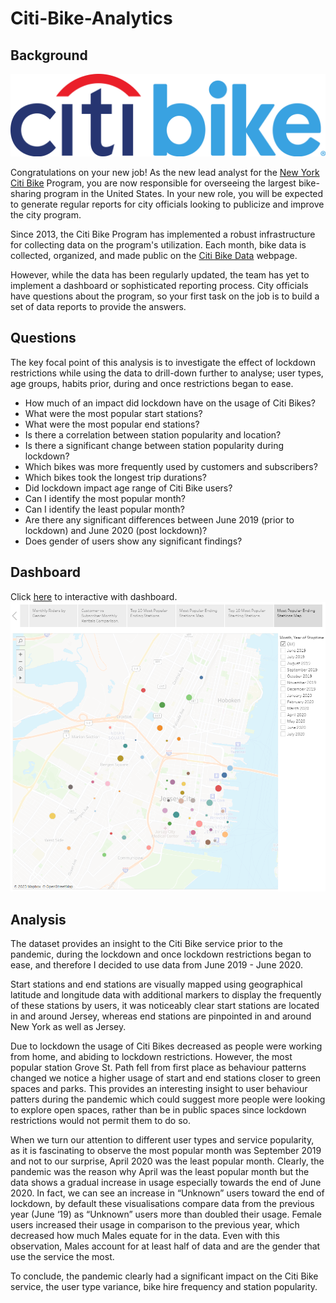 # Citi-Bike-Analytics

## Background

![Alt text](citi_bike_logo.png)

Congratulations on your new job! As the new lead analyst for the [New York Citi Bike](https://en.wikipedia.org/wiki/Citi_Bike) Program, you are now responsible for overseeing the largest bike-sharing program in the United States. In your new role, you will be expected to generate regular reports for city officials looking to publicize and improve the city program.

Since 2013, the Citi Bike Program has implemented a robust infrastructure for collecting data on the program's utilization. Each month, bike data is collected, organized, and made public on the [Citi Bike Data](https://www.citibikenyc.com/system-data) webpage.

However, while the data has been regularly updated, the team has yet to implement a dashboard or sophisticated reporting process. City officials have questions about the program, so your first task on the job is to build a set of data reports to provide the answers.

## Questions

The key focal point of this analysis is to investigate the effect of lockdown restrictions while using the data to drill-down further to analyse; user types, age groups, habits prior, during and once restrictions began to ease. 

<ul>
<li>How much of an impact did lockdown have on the usage of Citi Bikes?</li>

<li>What were the most popular start stations?</li>

<li>What were the most popular end stations?</li>

<li>Is there a correlation between station popularity and location?</li>

<li>Is there a significant change between station popularity during lockdown?</li>

<li>Which bikes was more frequently used by customers and subscribers?</li>

<li>Which bikes took the longest trip durations?</li>

<li>Did lockdown impact age range of Citi Bike users?</li>

<li>Can I identify the most popular month?</li>

<li>Can I identify the least popular month?</li>

<li>Are there any significant differences between June 2019 (prior to lockdown) and June 2020 (post lockdown)?</li>

<li>Does gender of users show any significant findings?</li>
</ul>

## Dashboard 
Click [here](https://public.tableau.com/app/profile/mohammed.rizwan.nawaz/viz/CitiBike_Anlaysis_Tableau_Copy/Story1) to interactive with dashboard.
![Alt text](Dashboard%20Image.png)


## Analysis

The dataset provides an insight to the Citi Bike service prior to the pandemic, during the lockdown and once lockdown restrictions began to ease, and therefore I decided to use data from June 2019 - June 2020. 

Start stations and end stations are visually mapped using geographical latitude and longitude data with additional markers to display the frequently of these stations by users, it was noticeably clear start stations are located in and around Jersey, whereas end stations are pinpointed in and around New York as well as Jersey. 

Due to lockdown the usage of Citi Bikes decreased as people were working from home, and abiding to lockdown restrictions. However, the most popular station Grove St. Path fell from first place as behaviour patterns changed we notice a higher usage of start and end stations closer to green spaces and parks. This provides an interesting insight to user behaviour patters during the pandemic which could suggest more people were looking to explore open spaces, rather than be in public spaces since lockdown restrictions would not permit them to do so. 

When we turn our attention to different user types and service popularity, as it is fascinating to observe the most popular month was September 2019 and not to our surprise, April 2020 was the least popular month. Clearly, the pandemic was the reason why April was the least popular month but the data shows a gradual increase in usage especially towards the end of June 2020. In fact, we can see an increase in “Unknown” users toward the end of lockdown, by default these visualisations compare data from the previous year (June ‘19) as “Unknown” users more than doubled their usage. Female users increased their usage in comparison to the previous year, which decreased how much Males equate for in the data. Even with this observation, Males account for at least half of data and are the gender that use the service the most. 



To conclude, the pandemic clearly had a significant impact on the Citi Bike service, the user type variance, bike hire frequency and station popularity.

